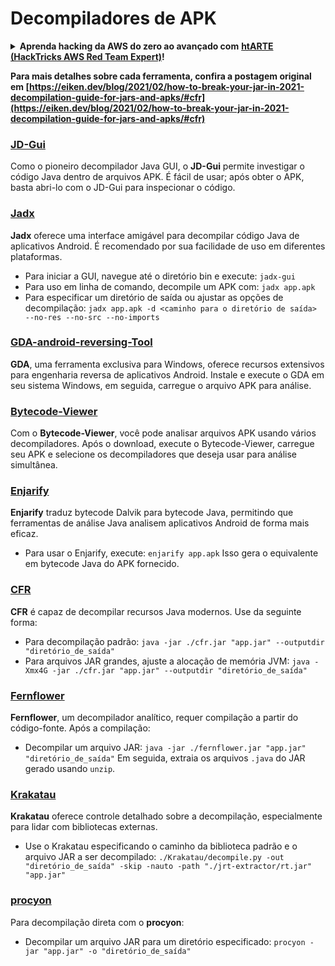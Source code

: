 # Decompiladores de APK

<details>

<summary><strong>Aprenda hacking da AWS do zero ao avançado com</strong> <a href="https://training.hacktricks.xyz/courses/arte"><strong>htARTE (HackTricks AWS Red Team Expert)</strong></a><strong>!</strong></summary>

Outras formas de apoiar o HackTricks:

* Se você deseja ver sua **empresa anunciada no HackTricks** ou **baixar o HackTricks em PDF** Confira os [**PLANOS DE ASSINATURA**](https://github.com/sponsors/carlospolop)!
* Adquira o [**swag oficial do PEASS & HackTricks**](https://peass.creator-spring.com)
* Descubra [**A Família PEASS**](https://opensea.io/collection/the-peass-family), nossa coleção exclusiva de [**NFTs**](https://opensea.io/collection/the-peass-family)
* **Junte-se ao** 💬 [**grupo do Discord**](https://discord.gg/hRep4RUj7f) ou ao [**grupo do telegram**](https://t.me/peass) ou **siga-nos** no **Twitter** 🐦 [**@carlospolopm**](https://twitter.com/hacktricks_live)**.**
* **Compartilhe seus truques de hacking enviando PRs para os** [**HackTricks**](https://github.com/carlospolop/hacktricks) e [**HackTricks Cloud**](https://github.com/carlospolop/hacktricks-cloud) repositórios do github.

</details>

**Para mais detalhes sobre cada ferramenta, confira a postagem original em [https://eiken.dev/blog/2021/02/how-to-break-your-jar-in-2021-decompilation-guide-for-jars-and-apks/#cfr](https://eiken.dev/blog/2021/02/how-to-break-your-jar-in-2021-decompilation-guide-for-jars-and-apks/#cfr)**


### [JD-Gui](https://github.com/java-decompiler/jd-gui)

Como o pioneiro decompilador Java GUI, o **JD-Gui** permite investigar o código Java dentro de arquivos APK. É fácil de usar; após obter o APK, basta abri-lo com o JD-Gui para inspecionar o código.

### [Jadx](https://github.com/skylot/jadx)

**Jadx** oferece uma interface amigável para decompilar código Java de aplicativos Android. É recomendado por sua facilidade de uso em diferentes plataformas.

- Para iniciar a GUI, navegue até o diretório bin e execute: `jadx-gui`
- Para uso em linha de comando, decompile um APK com: `jadx app.apk`
- Para especificar um diretório de saída ou ajustar as opções de decompilação: `jadx app.apk -d <caminho para o diretório de saída> --no-res --no-src --no-imports`

### [GDA-android-reversing-Tool](https://github.com/charles2gan/GDA-android-reversing-Tool)

**GDA**, uma ferramenta exclusiva para Windows, oferece recursos extensivos para engenharia reversa de aplicativos Android. Instale e execute o GDA em seu sistema Windows, em seguida, carregue o arquivo APK para análise.

### [Bytecode-Viewer](https://github.com/Konloch/bytecode-viewer/releases)

Com o **Bytecode-Viewer**, você pode analisar arquivos APK usando vários decompiladores. Após o download, execute o Bytecode-Viewer, carregue seu APK e selecione os decompiladores que deseja usar para análise simultânea.

### [Enjarify](https://github.com/Storyyeller/enjarify)

**Enjarify** traduz bytecode Dalvik para bytecode Java, permitindo que ferramentas de análise Java analisem aplicativos Android de forma mais eficaz.

- Para usar o Enjarify, execute: `enjarify app.apk`
Isso gera o equivalente em bytecode Java do APK fornecido.

### [CFR](https://github.com/leibnitz27/cfr)

**CFR** é capaz de decompilar recursos Java modernos. Use da seguinte forma:

- Para decompilação padrão: `java -jar ./cfr.jar "app.jar" --outputdir "diretório_de_saída"`
- Para arquivos JAR grandes, ajuste a alocação de memória JVM: `java -Xmx4G -jar ./cfr.jar "app.jar" --outputdir "diretório_de_saída"`

### [Fernflower](https://github.com/JetBrains/intellij-community/tree/master/plugins/java-decompiler/engine)

**Fernflower**, um decompilador analítico, requer compilação a partir do código-fonte. Após a compilação:

- Decompilar um arquivo JAR: `java -jar ./fernflower.jar "app.jar" "diretório_de_saída"`
Em seguida, extraia os arquivos `.java` do JAR gerado usando `unzip`.

### [Krakatau](https://github.com/Storyyeller/Krakatau)

**Krakatau** oferece controle detalhado sobre a decompilação, especialmente para lidar com bibliotecas externas.

- Use o Krakatau especificando o caminho da biblioteca padrão e o arquivo JAR a ser decompilado: `./Krakatau/decompile.py -out "diretório_de_saída" -skip -nauto -path "./jrt-extractor/rt.jar" "app.jar"`

### [procyon](https://github.com/mstrobel/procyon)

Para decompilação direta com o **procyon**:

- Decompilar um arquivo JAR para um diretório especificado: `procyon -jar "app.jar" -o "diretório_de_saída"`
